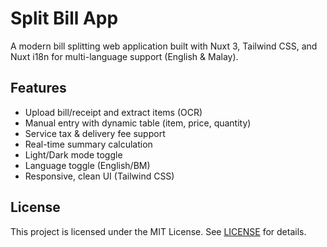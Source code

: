 # Split Bill App

A modern bill splitting web application built with Nuxt 3, Tailwind CSS, and Nuxt i18n for multi-language support (English & Malay).

## Features
- Upload bill/receipt and extract items (OCR)
- Manual entry with dynamic table (item, price, quantity)
- Service tax & delivery fee support
- Real-time summary calculation
- Light/Dark mode toggle
- Language toggle (English/BM)
- Responsive, clean UI (Tailwind CSS)

## License
This project is licensed under the MIT License. See [LICENSE](./LICENSE) for details.
